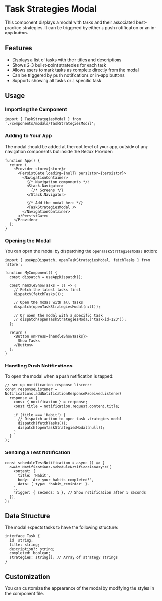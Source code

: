 # Task Strategies Modal

This component displays a modal with tasks and their associated best-practice strategies. It can be triggered by either a push notification or an in-app button.

## Features

- Displays a list of tasks with their titles and descriptions
- Shows 2-3 bullet-point strategies for each task
- Allows users to mark tasks as complete directly from the modal
- Can be triggered by push notifications or in-app buttons
- Supports showing all tasks or a specific task

## Usage

### Importing the Component

```tsx
import { TaskStrategiesModal } from './components/modals/TaskStrategiesModal';
```

### Adding to Your App

The modal should be added at the root level of your app, outside of any navigation components but inside the Redux Provider:

```tsx
function App() {
  return (
    <Provider store={store}>
      <PersistGate loading={null} persistor={persistor}>
        <NavigationContainer>
          {/* Navigation components */}
          <Stack.Navigator>
            {/* Screens */}
          </Stack.Navigator>
          
          {/* Add the modal here */}
          <TaskStrategiesModal />
        </NavigationContainer>
      </PersistGate>
    </Provider>
  );
}
```

### Opening the Modal

You can open the modal by dispatching the `openTaskStrategiesModal` action:

```tsx
import { useAppDispatch, openTaskStrategiesModal, fetchTasks } from 'store';

function MyComponent() {
  const dispatch = useAppDispatch();
  
  const handleShowTasks = () => {
    // Fetch the latest tasks first
    dispatch(fetchTasks());
    
    // Open the modal with all tasks
    dispatch(openTaskStrategiesModal(null));
    
    // Or open the modal with a specific task
    // dispatch(openTaskStrategiesModal('task-id-123'));
  };
  
  return (
    <Button onPress={handleShowTasks}>
      Show Tasks
    </Button>
  );
}
```

### Handling Push Notifications

To open the modal when a push notification is tapped:

```tsx
// Set up notification response listener
const responseListener = Notifications.addNotificationResponseReceivedListener(
  response => {
    const { notification } = response;
    const title = notification.request.content.title;
    
    if (title === 'Habit') {
      // Dispatch action to open task strategies modal
      dispatch(fetchTasks());
      dispatch(openTaskStrategiesModal(null));
    }
  }
);
```

### Sending a Test Notification

```tsx
const scheduleTestNotification = async () => {
  await Notifications.scheduleNotificationAsync({
    content: {
      title: 'Habit',
      body: 'Are your habits completed?',
      data: { type: 'habit_reminder' },
    },
    trigger: { seconds: 5 }, // Show notification after 5 seconds
  });
};
```

## Data Structure

The modal expects tasks to have the following structure:

```tsx
interface Task {
  id: string;
  title: string;
  description?: string;
  completed: boolean;
  strategies: string[]; // Array of strategy strings
}
```

## Customization

You can customize the appearance of the modal by modifying the styles in the component file. 